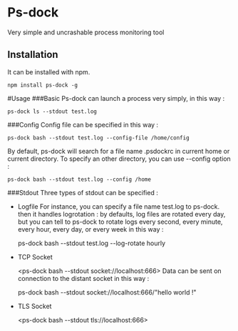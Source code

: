 Ps-dock
=======

Very simple and uncrashable process monitoring tool

Installation
------------
It can be installed with npm.

    npm install ps-dock -g
  
#Usage
###Basic
Ps-dock can launch a process very simply, in this way :

    ps-dock ls --stdout test.log
###Config
Config file can be specified in this way :

    ps-dock bash --stdout test.log --config-file /home/config
By default, ps-dock will search for a file name .psdockrc in current home or current directory. To specify an other directory, you can use --config option :

    ps-dock bash --stdout test.log --config /home
###Stdout
Three types of stdout can be specified :

* Logfile
For instance, you can specify a file name test.log to ps-dock. then it handles logrotation : by defaults, log files are rotated every day, but you can tell to ps-dock to rotate logs every second, every minute, every hour, every day, or every week in this way :
    
    ps-dock bash --stdout test.log --log-rotate hourly

* TCP Socket

    <ps-dock bash --stdout socket://localhost:666>
Data can be sent on connection to the distant socket in this way :

    ps-dock bash --stdout socket://localhost:666/"hello world !"
    
* TLS Socket

    <ps-dock bash --stdout tls://localhost:666>
